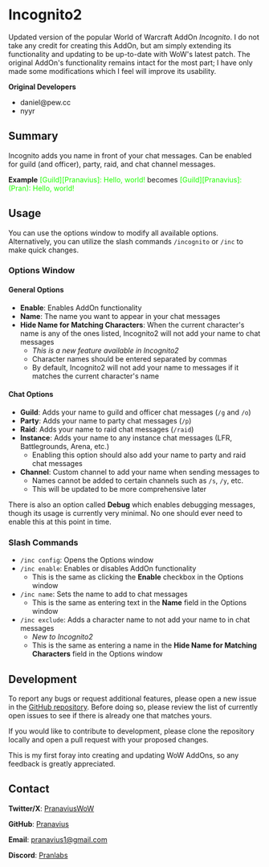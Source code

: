 
# Incognito2

Updated version of the popular World of Warcraft AddOn *Incognito*. I do not take any credit for creating this AddOn, but am simply extending its functionality and updating to be up-to-date with WoW's latest patch. The original AddOn's functionality remains intact for the most part; I have only made some modifications which I feel will improve its usability.

**Original Developers**
-  <!-- -->daniel@pew.cc
- nyyr

## Summary
Incognito adds you name in front of your chat messages. Can be enabled for guild (and officer), party, raid, and chat channel messages.

**Example**
<span  style="color:#1eff00">[Guild][Pranavius]: Hello, world!</span>
becomes
<span  style="color:#1eff00">[Guild][Pranavius]: (Pran): Hello, world!

## Usage
You can use the options window to modify all available options. Alternatively, you can utilize the slash commands `/incognito` or `/inc` to make quick changes.

### Options Window
#### General Options
- **Enable**: Enables AddOn functionality
- **Name**: The name you want to appear in your chat messages
- **Hide Name for Matching Characters**: When the current character's name is any of the ones listed, Incognito2 will not add your name to chat messages
  - *This is a new feature available in Incognito2*
  - Character names should be entered separated by commas
  - By default, Incognito2 will not add your name to messages if it matches the current character's name

#### Chat Options
- **Guild**: Adds your name to guild and officer chat messages (`/g` and `/o`)
- **Party**: Adds your name to party chat messages (`/p`)
- **Raid**: Adds your name to raid chat messages (`/raid`)
- **Instance**: Adds your name to any instance chat messages (LFR, Battlegrounds, Arena, etc.)
  - Enabling this option should also add your name to party and raid chat messages
- **Channel**: Custom channel to add your name when sending messages to
  - Names cannot be added to certain channels such as `/s`, `/y`, etc.
  - This will be updated to be more comprehensive later

There is also an option called **Debug** which enables debugging messages, though its usage is currently very minimal. No one should ever need to enable this at this point in time.

### Slash Commands
- `/inc config`: Opens the Options window
- `/inc enable`: Enables or disables AddOn functionality
  - This is the same as clicking the **Enable** checkbox in the Options window
- `/inc name`: Sets the name to add to chat messages
  - This is the same as entering text in the **Name** field in the Options window
- `/inc exclude`: Adds a character name to not add your name to in chat messages
  - *New to Incognito2*
  - This is the same as entering a name in the **Hide Name for Matching Characters** field in the Options window

## Development
To report any bugs or request additional features, please open a new issue in the [GitHub repository](https://github.com/pranavius/Incognito2/issues). Before doing so, please review the list of currently open issues to see if there is already one that matches yours.

If you would like to contribute to development, please clone the repository locally and open a pull request with your proposed changes.

This is my first foray into creating and updating WoW AddOns, so any feedback is greatly appreciated.

## Contact
**Twitter/X**: [PranaviusWoW](https://x.com/pranaviuswow)

**GitHub**: [Pranavius](https://github.com/pranavius)

**Email**: [pranavius1@gmail.com](mailto:pranavius1@gmail.com)

**Discord**: [Pranlabs](https://discord.gg/Vj3D5GeQZh)
